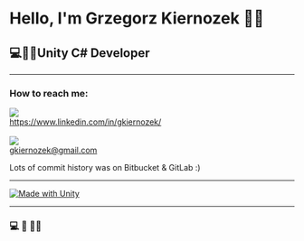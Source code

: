 <h1>Hello, I'm Grzegorz Kiernozek 🙋‍♂️</h1>
<h2>💻👨‍💻Unity C# Developer</h2>

<hr>

<h3>How to reach me:</h3>

<a href="https://www.linkedin.com/in/gkiernozek/"><img src="https://img.shields.io/badge/linkedin-%230077B5.svg?&style=for-the-badge&logo=linkedin&logoColor=white" /></a> 
<br/>
<a href="https://www.linkedin.com/in/gkiernozek/">https://www.linkedin.com/in/gkiernozek/</a>
<br/><br/>
<a href="mailto:gkiernozek@gmail.com"><img src="https://img.shields.io/badge/gmail-%23D14836.svg?&style=for-the-badge&logo=gmail&logoColor=white" /> </a>
<br/>
<a href="mailto:gkiernozek@gmail.com">gkiernozek@gmail.com</a>

Lots of commit history was on Bitbucket & GitLab :)

<hr>

[![Made with Unity](https://img.shields.io/badge/Made%20with-Unity-57b9d3.svg?style=for-the-badge&logo=unity)](https://unity3d.com)

<hr>

<h3>💻 🤝 👨‍💻</h3> 
